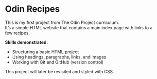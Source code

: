 # Odin Recipes  

This is my first project from The Odin Project curriculum.  
It’s a simple HTML website that contains a main index page with links to a few recipes.  

**Skills demonstrated:**  
- Structuring a basic HTML project  
- Using headings, paragraphs, links, and images  
- Working with Git and GitHub (version control)  

This project will later be revisited and styled with CSS.  

